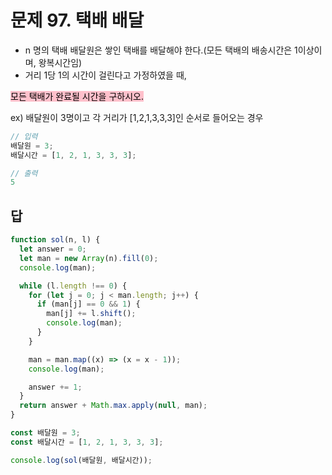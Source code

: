 # 문제 97. 택배 배달

- n 명의 택배 배달원은 쌓인 택배를 배달해야 한다.(모든 택배의 배송시간은 1이상이며, 왕복시간임)
- 거리 1당 1의 시간이 걸린다고 가정하였을 때,

<mark style="background: pink">모든 택배가 완료될 시간을 구하시오.</mark><br>

ex) 배달원이 3명이고 각 거리가 [1,2,1,3,3,3]인 순서로 들어오는 경우

```js
// 입력
배달원 = 3;
배달시간 = [1, 2, 1, 3, 3, 3];

// 출력
5
```

## 답

```js
function sol(n, l) {
  let answer = 0;
  let man = new Array(n).fill(0);
  console.log(man);

  while (l.length !== 0) {
    for (let j = 0; j < man.length; j++) {
      if (man[j] == 0 && 1) {
        man[j] += l.shift();
        console.log(man);
      }
    }

    man = man.map((x) => (x = x - 1));
    console.log(man);

    answer += 1;
  }
  return answer + Math.max.apply(null, man);
}

const 배달원 = 3;
const 배달시간 = [1, 2, 1, 3, 3, 3];

console.log(sol(배달원, 배달시간));
```
